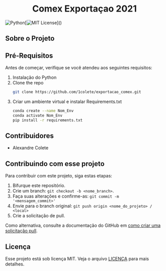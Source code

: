 <h1 align="center"> Comex Exportaçao 2021  </h1>

![Python](https://img.shields.io/badge/python-3670A0?style=for-the-badge&logo=python&logoColor=ffdd54)[![MIT License](https://img.shields.io/apm/l/atomic-design-ui.svg?)]() 

## Sobre o Projeto




## Pré-Requisitos

Antes de começar, verifique se você atendeu aos seguintes requisitos:

1. Instalação do Python
2. Clone the repo
   ```sh
   git clone https://github.com/1colete/exportacao_comex.git
   ```
3. Criar um ambiente virtual e instalar Requirements.txt
   ```sh
   conda create --name Nom_Env
   conda activate Nom_Env
   pip install -r requirements.txt 
   ```



## Contribuidores<br>

- Alexandre Colete


## Contribuindo com esse projeto

Para contribuir com este projeto, siga estas etapas:

1. Bifurque este repositório.
2. Crie um branch: `git checkout -b <nome_branch>`.
3. Faça suas alterações e confirme-as: `git commit -m '<mensagem_commit>'`
4. Envie para o branch original: `git push origin <nome_do_projeto> / <local>`
5. Crie a solicitação de pull.

Como alternativa, consulte a documentação do GitHub em [como criar uma solicitação pull](https://docs.github.com/pt/github/collaborating-with-pull-requests/proposing-changes-to-your-work-with-pull-requests/creating-a-pull-request).

## Licença

Esse projeto está sob licença MIT. Veja o arquivo [LICENÇA](https://github.com/1colete/exportacao_comex/blob/main/LICENSE.md) para mais detalhes.

